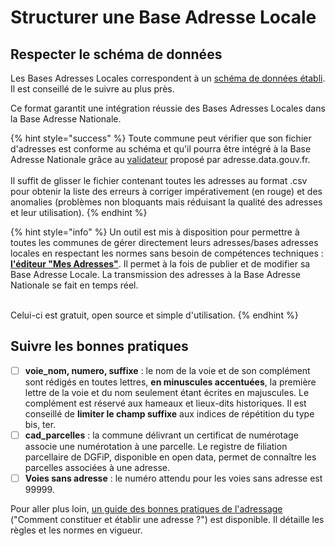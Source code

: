 # Structurer une Base Adresse Locale

## Respecter le schéma de données

Les Bases Adresses Locales correspondent à un [schéma de données établi](https://schema.data.gouv.fr/etalab/schema-bal/). Il est conseillé de le suivre au plus près.&#x20;

Ce format garantit une intégration réussie des Bases Adresses Locales dans la Base Adresse Nationale.

{% hint style="success" %}
Toute commune peut vérifier que son fichier d'adresses est conforme au schéma et qu'il pourra être intégré à la Base Adresse Nationale grâce au [validateur](https://adresse.data.gouv.fr/bases-locales/validateur) proposé par adresse.data.gouv.fr.\
\
Il suffit de glisser le fichier contenant toutes les adresses au format .csv pour obtenir la liste des erreurs à corriger impérativement (en rouge) et des anomalies (problèmes non bloquants mais réduisant la qualité des adresses et leur utilisation).
{% endhint %}

{% hint style="info" %}
Un outil est mis à disposition pour permettre à toutes les communes de gérer directement leurs adresses/bases adresses locales en respectant les normes sans besoin de compétences techniques : [**l'éditeur "Mes Adresses"**](https://mes-adresses.data.gouv.fr/). Il permet à la fois de publier et de modifier sa Base Adresse Locale. La transmission des adresses à la Base Adresse Nationale se fait en temps réel.&#x20;

\
Celui-ci est gratuit, open source et simple d'utilisation.&#x20;
{% endhint %}

## Suivre les bonnes pratiques&#x20;

* [ ] **voie\_nom, numero, suffixe** : le nom de la voie et de son complément sont rédigés en toutes lettres, **en minuscules accentuées**, la première lettre de la voie et du nom seulement étant écrites en majuscules. Le complément est réservé aux hameaux et lieux-dits historiques. Il est conseillé de **limiter le champ suffixe** aux indices de répétition du type bis, ter.&#x20;
* [ ] **cad\_parcelles** : la commune délivrant un certificat de numérotage associe une numérotation à une parcelle. Le registre de filiation parcellaire de DGFiP, disponible en open data, permet de connaître les parcelles associées à une adresse.
* [ ] **Voies sans adresse** : le numéro attendu pour les voies sans adresse est 99999.

Pour aller plus loin, [un guide des bonnes pratiques de l'adressage](https://guide-bonnes-pratiques.adresse.data.gouv.fr/) ("Comment constituer et établir une adresse ?") est disponible. Il détaille les règles et les normes en vigueur.
